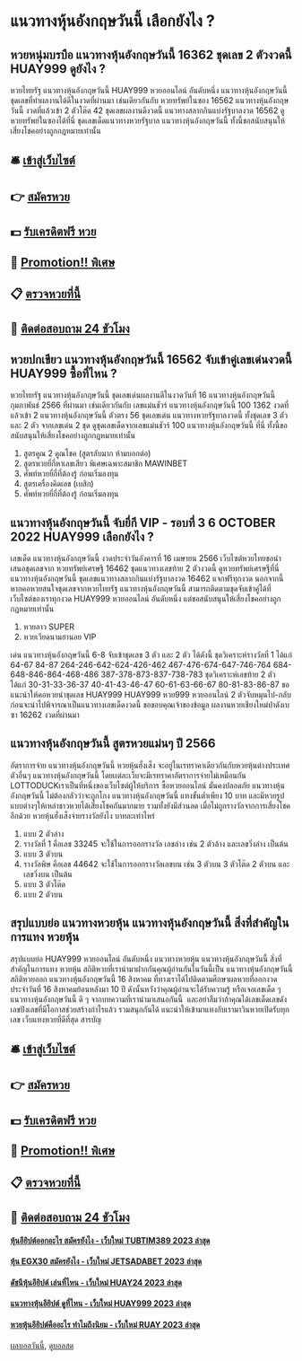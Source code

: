 # แนวทางหุ้นอังกฤษวันนี้ เลือกยังไง ?
## หวยหนุ่มบรบือ แนวทางหุ้นอังกฤษวันนี้ 16362 ชุดเลข 2 ตัวงวดนี้ HUAY999 ดูยังไง ?
หวยไทยรัฐ แนวทางหุ้นอังกฤษวันนี้ HUAY999 หวยออนไลน์ อันดับหนึ่ง แนวทางหุ้นอังกฤษวันนี้ ชุดเลขที่ทำผลงานได้ดีในงวดที่ผ่านมา เช่นเดียวกันกับ หวยทรัพย์ในซอง 16562 แนวทางหุ้นอังกฤษวันนี้ งวดที่แล้วเข้า 2 ตัวโต๊ด 42 ชุดเลขผลงานดีงวดนี้ แนวทางสลากกินแบ่งรัฐบาลงวด 16562 ดูหวยทรัพย์ในซองได้ที่นี่ ชุดเลขเด็ดแนวทางหวยรัฐบาล แนวทางหุ้นอังกฤษวันนี้ ทั้งนี้ขอสนับสนุนให้เสี่ยงโชคอย่างถูกกฎหมายเท่านั้น

## 🛎 [เข้าสู่เว็บไซต์](https://bit.ly/3BG5bNw)
## 👉 [สมัครหวย](https://bit.ly/3BG5bNw)
## 💵 [รับเครดิตฟรี หวย](https://bit.ly/3C3mvgS)
## 👑 [Promotion!! พิเศษ](https://bit.ly/3C3mvgS)
## 📋 [ตรวจหวยที่นี้](https://bit.ly/3C3mvgS)
## 📱 [ติดต่อสอบถาม 24 ชัวโมง](https://bit.ly/3C3mvgS)

## หวยปกเขียว แนวทางหุ้นอังกฤษวันนี้ 16562 จับเข้าคู่เลขเด่นงวดนี้ HUAY999 ซื้อที่ไหน ?
หวยไทยรัฐ แนวทางหุ้นอังกฤษวันนี้ ชุดเลขเด่นผลงานดีในงวดวันที่ 16 แนวทางหุ้นอังกฤษวันนี้ กุมภาพันธ์ 2566 ที่ผ่านมา เช่นเดียวกันกับ เลขแม่นชัวร์ แนวทางหุ้นอังกฤษวันนี้ 100 1362 งวดที่แล้วเข้า 2 แนวทางหุ้นอังกฤษวันนี้ ตัวตรง 56 ชุดเลขเด่น แนวทางหวยรัฐบาลงวดนี้ ทั้งชุดเลข 3 ตัว และ 2 ตัว จากเลขเด่น 2 ชุด ดูชุดเลขเด็ดจากเลขแม่นชัวร์ 100 แนวทางหุ้นอังกฤษวันนี้ ที่นี่ ทั้งนี้ขอสนับสนุนให้เสี่ยงโชคอย่างถูกกฎหมายเท่านั้น
1. สูตรคูณ 2 คูณโชค (สูตรลับมาก ห้ามบอกต่อ)
2. สูตรหวยยี่กี่หาเลขเสียว พิเศษเฉพาะสมาชิก MAWINBET
3. ศัพท์หวยยี่กี่ที่ต้องรู้ ก่อนเริ่มลงทุน
4. สูตรเครื่องคิดเลข (เบสิก)
5. ศัพท์หวยยี่กี่ที่ต้องรู้ ก่อนเริ่มลงทุน

## แนวทางหุ้นอังกฤษวันนี้ จับยี่กี VIP - รอบที่ 3 6 OCTOBER 2022 HUAY999 เลือกยังไง ?
เลขเด็ด แนวทางหุ้นอังกฤษวันนี้ งวดประจำวันอังคารที่ 16 เมษายน 2566 เว็บไซต์หวยไทยขอนำเสนอชุดเลขจาก หวยทรัพย์เศรษฐี 16462 ชุดแนวทางเลขท้าย 2 ตัวงวดนี้ ดูหวยทรัพย์เศรษฐีที่นี่ แนวทางหุ้นอังกฤษวันนี้ ชุดเลขแนวทางสลากกินแบ่งรัฐบาลงวด 16462 แจกฟรีทุกงวด นอกจากนี้หากคอหวยสนใจชุดเลขจากหวยไทยรัฐ แนวทางหุ้นอังกฤษวันนี้ สามารถติดตามชุดจับเข้าคู่ได้ที่เว็บไซต์ของเราทุกงวด HUAY999 หวยออนไลน์ อันดับหนึ่ง แต่ขอสนับสนุนให้เสี่ยงโชคอย่างถูกกฎหมายเท่านั้น
1. หวยลาว SUPER
2. หวยเวียดนามฮานอย VIP

เด่น แนวทางหุ้นอังกฤษวันนี้ 6-8 จับเข้าชุดเลข 3 ตัว และ 2 ตัว ได้ดังนี้
ชุดวิเคราะห์รางวัลที่ 1 ได้แก่
64-67
84-87
264-246-642-624-426-462
467-476-674-647-746-764
684-648-846-864-468-486
387-378-873-837-738-783
ชุดวิเคราะห์เลขท้าย 2 ตัว ได้แก่
30-31-33-36-37
40-41-43-46-47
60-61-63-66-67
80-81-83-86-87
ขอแนะนำให้คอหวยนำชุดเลข HUAY999 HUAY999 หวย999 หวยออนไลน์ 2 ตัวจับหมุนไป-กลับ ก่อนจะนำไปพิจารณาเป็นแนวทางเลขเด็ดงวดนี้
ขอขอบคุณเจ้าของข้อมูล
ผลงานหวยเชียงใหม่ปาดังเบซา 16262 งวดที่ผ่านมา

## แนวทางหุ้นอังกฤษวันนี้ สูตรหวยแม่นๆ ปี 2566
อัตราการจ่าย แนวทางหุ้นอังกฤษวันนี้ หวยหุ้นฮั่งเส็ง จะอยู่ในเรทราคาเดียวกันกับหวยหุ้นต่างประเทศตัวอื่นๆ แนวทางหุ้นอังกฤษวันนี้ โดยเเต่ละเว็บจะมีเรทราคาอัตราการจ่ายไม่เหมือนกัน LOTTODUCKเราเป็นที่หนึ่งของเว็บไซต์ผู้ให้บริการ ซื้อหวยออนไลน์ มั่นคงปลอดภัย แนวทางหุ้นอังกฤษวันนี้ ไม่ต้องกลัวว่าจะถูกโกง แนวทางหุ้นอังกฤษวันนี้ แทงขั้นต่ำเพียง 10 บาท และมีหวยรูปแบบต่างๆให้เหล่าชาวหวยได้เสี่ยงโชคกันมากมาย รวมทั้งยังมีส่วนลด เมื่อไม่ถูกรางวัลจากการเสี่ยงโชคอีกด้วย
หวยหุ้นฮั่งเส็งจ่ายรางวัลยังไง บาทละเท่าไหร่
1. แบบ 2 ตัวล่าง
2. รางวัลที่ 1 คือเลข 33245 จะใช้ในการออกรางวัล เลขล่าง เช่น 2 ตัวล้าง และเลขวิ่งล่าง เป็นต้น
3. แบบ 3 ตัวบน
4. รางวัลพิษ คือเลข 44642 จะใช้ในการออกรางวัลเลขบน เช่น 3 ตัวบน 3 ตัวโต๊ด 2 ตัวบน และเลขวิ่งบน เป็นต้น
5. แบบ 3 ตัวโต๊ด
6. แบบ 2 ตัวบน

## สรุปแบบย่อ แนวทางหวยหุ้น แนวทางหุ้นอังกฤษวันนี้ สิ่งที่สำคัญในการแทง หวยหุ้น
สรุปแบบย่อ HUAY999 หวยออนไลน์ อันดับหนึ่ง แนวทางหวยหุ้น แนวทางหุ้นอังกฤษวันนี้ สิ่งที่สำคัญในการแทง หวยหุ้น สถิติหวยที่เรานำมาฝากกันคุณผู้อ่านกันในวันนี้เป็น แนวทางหุ้นอังกฤษวันนี้ สถิติหวยออก แนวทางหุ้นอังกฤษวันนี้ 16 สิงหาคม ที่ทางเราได้ไปติดตามศึกษาผลหวยที่ออกงวดประจำวันที่ 16 สิงหาคมย้อนหลังมา 10 ปี
ดังนั้นหวังว่าคุณผู้อ่านจะได้รับความรู้ หรือเจอเลขเด็ด ๆ แนวทางหุ้นอังกฤษวันนี้ ดี ๆ จากบทความที่เรานำมาเสนอกันนี้  และอย่าลืมว่าถ้าคุณได้เลขเด็ดเลขดังเลขปังเลขที่มีโอกาสช่วยสร้างกำไรแล้ว รวมสนุกกันได้ แนะนำให้เข้ามาแทงกับเรามาวินหวยเปิดรับทุกเลข เว็บแทงหวยที่ดีที่สุด
สารบัญ

## 🛎 [เข้าสู่เว็บไซต์](https://bit.ly/3BG5bNw)
## 👉 [สมัครหวย](https://bit.ly/3BG5bNw)
## 💵 [รับเครดิตฟรี หวย](https://bit.ly/3C3mvgS)
## 👑 [Promotion!! พิเศษ](https://bit.ly/3C3mvgS)
## 📋 [ตรวจหวยที่นี้](https://bit.ly/3C3mvgS)
## 📱 [ติดต่อสอบถาม 24 ชัวโมง](https://bit.ly/3C3mvgS)

#### [หุ้นอียิปต์ออกอะไร สมัครยังไง - เว็บใหม่ TUBTIM389 2023 ล่าสุด](https://atom.io/themes/หุ้นอียิปต์ออกอะไร%20สมัครยังไง%20-%20เว็บใหม่%20tubtim389%202023%20ล่าสุด)
#### [หุ้น EGX30 สมัครยังไง - เว็บใหม่ JETSADABET 2023 ล่าสุด](https://atom.io/themes/หุ้น%20egx30%20สมัครยังไง%20-%20เว็บใหม่%20jetsadabet%202023%20ล่าสุด)
#### [ดัชนีหุ้นอียิปต์ เล่นที่ไหน - เว็บใหม่ HUAY24 2023 ล่าสุด](https://atom.io/themes/ดัชนีหุ้นอียิปต์%20เล่นที่ไหน%20-%20เว็บใหม่%20huay24%202023%20ล่าสุด)
#### [แนวทางหุ้นอียิปต์ ดูที่ไหน - เว็บใหม่ HUAY999 2023 ล่าสุด](https://atom.io/themes/แนวทางหุ้นอียิปต์%20ดูที่ไหน%20-%20เว็บใหม่%20huay999%202023%20ล่าสุด)
#### [หวยหุ้นอียิปต์คืออะไร ทำไมถึงนิยม - เว็บใหม่ RUAY 2023 ล่าสุด](https://atom.io/themes/หวยหุ้นอียิปต์คืออะไร%20ทำไมถึงนิยม%20-%20เว็บใหม่%20ruay%202023%20ล่าสุด)

[ผลบอลวันนี้](https://siamsport.tv "ผลบอลวันนี้"), [ดูบอลสด](https://siamsport.tv/ดูบอลสด "ดูบอลสด")
